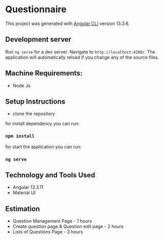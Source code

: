 # Questionnaire

This project was generated with [Angular CLI](https://github.com/angular/angular-cli) version 13.3.6.

## Development server

Run `ng serve` for a dev server. Navigate to `http://localhost:4200/`. The application will automatically reload if you change any of the source files.

## Machine Requirements:
- Node Js

## Setup Instructions
- clone the repository

for install dependency you can run:
### `npm install`

for start the application you can run:
### `ng serve`

## Technology and Tools Used
- Angular 13.3.11
- Material UI

## Estimation
- Question Management Page - 1 hours
- Create question page & Question edit page - 2 hours
- Lists of Questions Page - 3 hours
